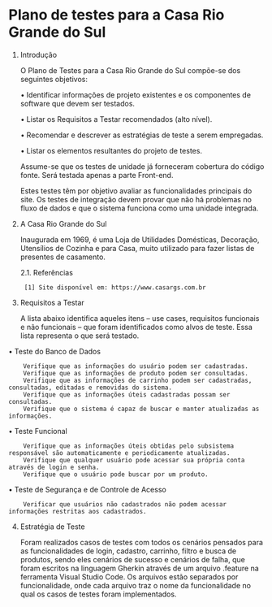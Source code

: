 # Plano de testes para a Casa Rio Grande do Sul

1. Introdução

    O Plano de Testes para a Casa Rio Grande do Sul compõe-se dos seguintes objetivos:
    
    •	Identificar informações de projeto existentes e os componentes de software que devem ser testados.
    
    •	Listar os Requisitos a Testar recomendados (alto nível).
    
    •	Recomendar e descrever as estratégias de teste a serem empregadas.
    
    •	Listar os elementos resultantes do projeto de testes.

    Assume-se que os testes de unidade já forneceram cobertura do código fonte. Será testada apenas a parte Front-end.

    Estes testes têm por objetivo avaliar as funcionalidades principais do site. Os testes de integração devem provar que não há problemas no fluxo de dados e que o sistema         funciona como uma unidade integrada.


2. A Casa Rio Grande do Sul
    
    Inaugurada em 1969, é uma Loja de Utilidades Domésticas, Decoração, Utensílios de Cozinha e para Casa, muito utilizado para fazer listas de presentes de casamento. 

    2.1. 	Referências

        [1] Site disponível em: https://www.casargs.com.br


3. Requisitos a Testar

    A lista abaixo identifica aqueles itens – use cases, requisitos funcionais e não funcionais – que foram identificados como alvos de teste. Essa lista representa o que será       testado. 
    
  •	Teste do Banco de Dados
  
        Verifique que as informações do usuário podem ser cadastradas.
        Verifique que as informações de produto podem ser consultadas.
        Verifique que as informações de carrinho podem ser cadastradas, consultadas, editadas e removidas do sistema.
        Verifique que as informações úteis cadastradas possam ser consultadas.
        Verifique que o sistema é capaz de buscar e manter atualizadas as informações.
        
  •	Teste Funcional
  
        Verifique que as informações úteis obtidas pelo subsistema responsável são automaticamente e periodicamente atualizadas.
        Verifique que qualquer usuário pode acessar sua própria conta através de login e senha.
        Verifique que o usuário pode buscar por um produto.


  •	Teste de Segurança e de Controle de Acesso
  
        Verificar que usuários não cadastrados não podem acessar informações restritas aos cadastrados.
        
4. Estratégia de Teste

    Foram realizados casos de testes com todos os cenários pensados para as funcionalidades de login, cadastro, carrinho, filtro e busca de produtos, sendo eles cenários de         sucesso e cenários de falha, que foram escritos na linguagem Gherkin através de um arquivo .feature na ferramenta Visual Studio Code. Os arquivos estão separados por             funcionalidade, onde cada arquivo traz o nome da funcionalidade no qual os casos de testes foram implementados.

